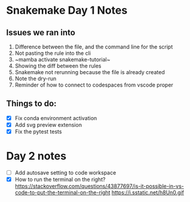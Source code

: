 # Snakemake Day 1 Notes

## Issues we ran into

1. Difference between the file, and the command line for the script
2. Not pasting the rule into the cli
3. ~mamba activate snakemake-tutorial~
4. Showing the diff between the rules
5. Snakemake not rerunning because the file is already created
6. Note the dry-run
7. Reminder of how to connect to codespaces from vscode proper

## Things to do:

- [x] Fix conda environment activation
- [x] Add svg preview extension
- [x] Fix the pytest tests

# Day 2 notes

- [ ] Add autosave setting to code workspace
- [x] How to run the terminal on the right?
      https://stackoverflow.com/questions/43877697/is-it-possible-in-vs-code-to-put-the-terminal-on-the-right
      https://i.sstatic.net/h8Un0.gif
